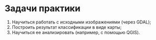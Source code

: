 # Задачи практики

1. Научиться работать с исходными изображениями (через GDAL);
2. Построить результат классификации в виде карты;
3. Научиться ее анализировать (например, с помощью QGIS).